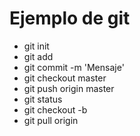 # Ejemplo de git

- git init
- git add <archivo>
- git commit -m 'Mensaje'
- git checkout master
- git push origin master
- git status
- git checkout -b <branch-name>
- git pull origin <branch-name>